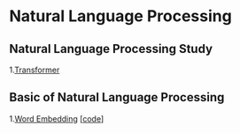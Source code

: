 Natural Language Processing
====

## Natural Language Processing Study
1.[Transformer](https://blog.naver.com/jaeyoon_95/221760816958)


## Basic of Natural Language Processing  
1.[Word Embedding](https://blog.naver.com/jaeyoon_95/222195983515)  [[code]()]